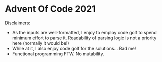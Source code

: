 # Advent Of Code 2021

Disclaimers:

 - As the inputs are well-formatted, I enjoy to employ code golf to spend minimum effort to parse it. Readability of parsing logic is not a priority here (normally it would be!)
 - While at it, I also enjoy code golf for the solutions... Bad me!
 - Functional programming FTW. No mutability.

